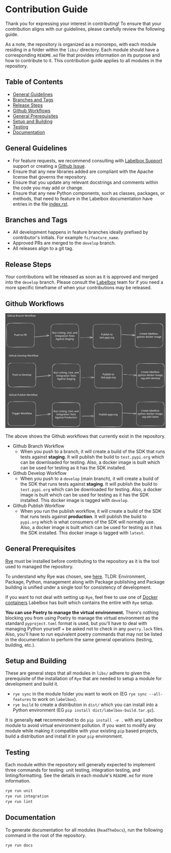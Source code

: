 # Contribution Guide

Thank you for expressing your interest in contributing! To ensure that your contribution aligns with our guidelines, please carefully review the following guide.

As a note, the repository is organized as a monorepo, with each module residing in a folder within the `libs/` directory. Each module should have a corresponding `README.md` file that provides information on its purpose and how to contribute to it. This contribution guide applies to all modules in the repository.

## Table of Contents

- [General Guidelines](#general-guidelines)
- [Branches and Tags](#branches-and-tags)
- [Release Steps](#release-steps)
- [Github Workflows](#github-workflows)
- [General Prerequisites](#general-prerequisites)
- [Setup and Building](#setup-and-building)
- [Testing](#testing)
- [Documentation](#documentation)

## General Guidelines

* For feature requests, we recommend consulting with [Labelbox Support](https://docs.labelbox.com/docs/contacting-customer-support) support or creating a [Github Issue](https://github.com/Labelbox/labelbox-python/issues).
* Ensure that any new libraries added are compliant with the Apache license that governs the repository.
* Ensure that you update any relevant docstrings and comments within the code you may add or change.
* Ensure that any new Python components, such as classes, packages, or methods, that need to feature in the Labelbox documentation have entries in the file [index.rst](https://github.com/Labelbox/labelbox-python/blob/develop/docs/source/index.rst).

## Branches and Tags

* All development happens in feature branches ideally prefixed by contributor's initials. For example `fs/feature_name`.
* Approved PRs are merged to the `develop` branch.
* All releases align to a git tag.

## Release Steps

Your contributions will be released as soon as it is approved and merged into the `develop` branch. Please consult the [Labelbox](https://docs.labelbox.com/docs/contacting-customer-support) team for if you need a more specific timeframe of when your contributions may be released.

## Github Workflows

![workflow](./docs/github-workflow.svg)

The above shows the Github workflows that currently exist in the repository.

* Github Branch Workflow
  * When you push to a branch, it will create a build of the SDK that runs tests against **staging**. It will publish the build to `test.pypi.org` which can be downloaded for testing. Also, a docker image is built which can be used for testing as it has the SDK installed.
* Github Develop Workflow
  * When you push to a `develop` (main branch), it will create a build of the SDK that runs tests against **staging**. It will publish the build to `test.pypi.org` which can be downloaded for testing. Also, a docker image is built which can be used for testing as it has the SDK installed. This docker image is tagged with `develop`.
* Github Publish Workflow
  * When you run the publish workflow, it will create a build of the SDK that runs tests against **production**. It will publish the build to `pypi.org` which is what consumers of the SDK will normally use. Also, a docker image is built which can be used for testing as it has the SDK installed. This docker image is tagged with `latest`.

## General Prerequisites

[Rye](https://rye-up.com/) must be installed before contributing to the repository as it is the tool used to managed the repository. 

To understand why Rye was chosen, see [here](https://alpopkes.com/posts/python/packaging_tools/). TLDR: Environment, Package, Python, management along with Package publishing and Package building is unified under a single tool for consistency of development.

If you want to not deal with setting up `Rye`, feel free to use one of [Docker containers](https://github.com/Labelbox/labelbox-python/pkgs/container/labelbox-python) Labelbox has built which contains the entire with `Rye` setup.

**You can use Poetry to manage the virtual environment.** There's nothing blocking you from using Poetry to manage the virtual environment as the standard `pyproject.toml` format is used, but you'll have to deal with managing Python yourself + be asked not to check in any `poetry.lock` files. Also, you'll have to run equivalent poetry commands that may not be listed in the documentation to perform the same general operations (testing, building, etc.).

## Setup and Building

These are general steps that all modules in `libs/` adhere to given the prerequisite of the installation of `Rye` that are needed to setup a module for development and build it.

* `rye sync` in the module folder you want to work on (EG `rye sync --all-features` to work on `labelbox`).
* `rye build` to create a distribution in `dist/` which you can install into a Python environment (EG `pip install dist/labelbox-build.tar.gz`).

It is generally **not** recommended to do `pip install -e .` with any Labelbox module to avoid virtual environment pollution. If you want to modify any module while making it compatible with your existing `pip` based projects, build a distribution and install it in your `pip` environment.

## Testing

Each module within the repository will generally expected to implement three commands for testing: unit testing, integration testing, and linting/formatting. See the details in each module's `README.md` for more information.

```bash
rye run unit
rye run integration
rye run lint
```

## Documentation

To generate documentation for all modules (`ReadTheDocs`), run the following command in the root of the repository.

```bash
rye run docs
```